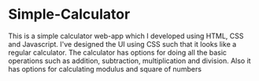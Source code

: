 # Simple-Calculator
This is a simple calculator web-app which I developed using HTML, CSS and Javascript. I've designed the UI using CSS such that it looks like a regular calculator. The calculator has options for doing all the basic operations such as addition, subtraction, multiplication and division. Also it has options for calculating modulus and square of numbers
